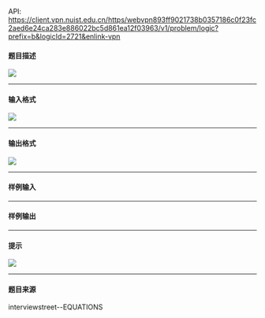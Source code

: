 API: https://client.vpn.nuist.edu.cn/https/webvpn893ff9021738b0357186c0f23fc2aed6e24ca283e886022bc5d861ea12f03963/v1/problem/logic?prefix=b&logicId=2721&enlink-vpn

#### 题目描述

![](../file/2721_0.gif)

---

#### 输入格式

![](../file/2721_0.gif)

---

#### 输出格式

![](../file/2721_0.gif)

---

#### 样例输入

---

#### 样例输出

---

#### 提示

![](../file/2721_0.gif)

---

#### 题目来源

interviewstreet--EQUATIONS